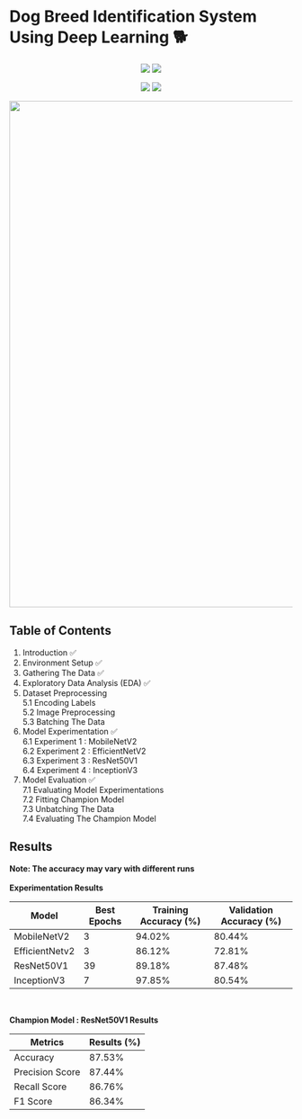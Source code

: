 # Dog Breed Identification System Using Deep Learning 🐕
<p align="center">
  <img src="http://ForTheBadge.com/images/badges/made-with-python.svg">
  <img src="http://ForTheBadge.com/images/badges/built-by-developers.svg">
</p>

<p align="center">
  <img src="https://img.shields.io/badge/Last%20Commit-Feb 2022-brightgreen"> 
  <img src="https://img.shields.io/badge/Project%20Status-Open-brightgreen">
</p>

<p align='center'>
  <img src='https://www.coindesk.com/resizer/fl_rRSS54xUlJKEmpi4xAq1y0_s=/1200x600/center/top/cloudfront-us-east-1.images.arcpublishing.com/coindesk/WMXJCFJ3ERCETA6TJNZ5NQPNKA.webp' width=900>
</p>

## Table of Contents
1. Introduction :white_check_mark:
2. Environment Setup :white_check_mark:
3. Gathering The Data :white_check_mark:
4. Exploratory Data Analysis (EDA) :white_check_mark:
5. Dataset Preprocessing <br>
    5.1 Encoding Labels <br> 
    5.2 Image Preprocessing <br>
    5.3 Batching The Data <br>
6. Model Experimentation :white_check_mark: <br>
    6.1 Experiment 1 : MobileNetV2 <br>
    6.2 Experiment 2 : EfficientNetV2 <br>
    6.3 Experiment 3 : ResNet50V1 <br>
    6.4 Experiment 4 : InceptionV3 <br>
7. Model Evaluation :white_check_mark: <br>
    7.1 Evaluating Model Experimentations <br>
    7.2 Fitting Champion Model <br>
    7.3 Unbatching The Data <br>
    7.4 Evaluating The Champion Model <br>

## Results

**Note: The accuracy may vary with different runs** <br> <br>
**Experimentation Results** <br>

| Model	                    |Best Epochs | Training Accuracy (%)| Validation Accuracy (%)  |
|---	                    |---	           |---	                |--- |
| MobileNetV2 | 3 | 94.02% | 80.44% |
| EfficientNetv2 | 3 | 86.12% | 72.81% |
| ResNet50V1 | 39 | 89.18% | 87.48% |
| InceptionV3 | 7 | 97.85% | 80.54% |

<br>

**Champion Model : ResNet50V1 Results** <br>

| Metrics                    | Results (%) |
|---	                       |--- |
| Accuracy | 87.53% |
| Precision Score | 87.44% |
| Recall Score | 86.76% |
| F1 Score | 86.34% |
